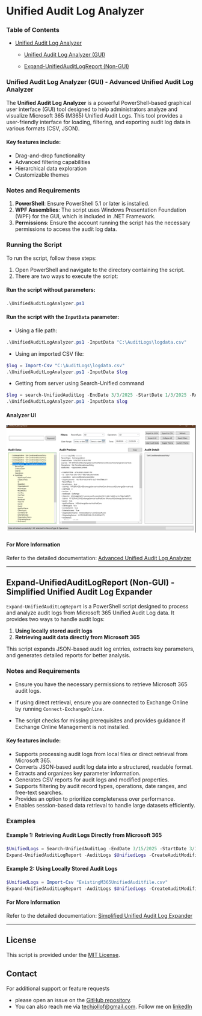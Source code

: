 # Unified Audit Log Analyzer

### Table of Contents

- [Unified Audit Log Analyzer](#unified-audit-log-analyzer)
  
  - [Unified Audit Log Analyzer (GUI)](#unified-audit-log-analyzer-gui)
  
  - [Expand-UnifiedAuditLogReport (Non-GUI)](#expand-unifiedauditlogreport-non-gui)

### Unified Audit Log Analyzer (GUI) - Advanced Unified Audit Log Analyzer

The **Unified Audit Log Analyzer** is a powerful PowerShell-based graphical user interface (GUI) tool designed to help administrators analyze and visualize Microsoft 365 (M365) Unified Audit Logs. This tool provides a user-friendly interface for loading, filtering, and exporting audit log data in various formats (CSV, JSON). 

#### Key features include:

- Drag-and-drop functionality
- Advanced filtering capabilities
- Hierarchical data exploration
- Customizable themes

### Notes and Requirements

1. **PowerShell**: Ensure PowerShell 5.1 or later is installed.
2. **WPF Assemblies**: The script uses Windows Presentation Foundation (WPF) for the GUI, which is included in .NET Framework.
3. **Permissions**: Ensure the account running the script has the necessary permissions to access the audit log data.

### **Running the Script**

To run the script, follow these steps:

1. Open PowerShell and navigate to the directory containing the script.
2. There are two ways to execute the script:

#### Run the script without parameters:

```powershell
.\UnifiedAuditLogAnalyzer.ps1
```

#### Run the script with the `InputData` parameter:

- Using a file path:
  
```powershell
.\UnifiedAuditLogAnalyzer.ps1 -InputData "C:\AuditLogs\logdata.csv"
```

- Using an imported CSV file:

```powershell
$log = Import-Csv "C:\AuditLogs\logdata.csv"
.\UnifiedAuditLogAnalyzer.ps1 -InputData $log
```

- Getting from server using Search-Unified command

```powershell
$log = search-UnifiedAuditLog -EndDate 3/3/2025 -StartDate 1/3/2025 -ResultSize 100
.\UnifiedAuditLogAnalyzer.ps1 -InputData $log
```

#### Analyzer UI

![UI](./images/loadeddata.png)

#### For More Information

Refer to the detailed documentation:  [Advanced Unified Audit Log Analyzer](/Help/UnifiedAuditLogAnalyzerGUI.md)

---

## Expand-UnifiedAuditLogReport (Non-GUI) - Simplified Unified Audit Log Expander

`Expand-UnifiedAuditLogReport` is a PowerShell script designed to process and analyze audit logs from Microsoft 365 Unified Audit Log data. It provides two ways to handle audit logs:

1. **Using locally stored audit logs**
2. **Retrieving audit data directly from Microsoft 365**

This script expands JSON-based audit log entries, extracts key parameters, and generates detailed reports for better analysis.

### Notes and Requirements

- Ensure you have the necessary permissions to retrieve Microsoft 365 audit logs.

- If using direct retrieval, ensure you are connected to Exchange Online by running `Connect-ExchangeOnline`.

- The script checks for missing prerequisites and provides guidance if Exchange Online Management is not installed.

#### Key features include:

- Supports processing audit logs from local files or direct retrieval from Microsoft 365.
- Converts JSON-based audit log data into a structured, readable format.
- Extracts and organizes key parameter information.
- Generates CSV reports for audit logs and modified properties.
- Supports filtering by audit record types, operations, date ranges, and free-text searches.
- Provides an option to prioritize completeness over performance.
- Enables session-based data retrieval to handle large datasets efficiently.

### Examples

#### Example 1: Retrieving Audit Logs Directly from Microsoft 365

```powershell
$UnifiedLogs = Search-UnifiedAuditLog -EndDate 3/15/2025 -StartDate 3/1/2025 -ResultSize 500 -RecordType ExchangeAdmin
Expand-UnifiedAuditLogReport -AuditLogs $UnifiedLogs -CreateAuditModifiedPropertyReport -ReportPath "C:\Reports\AuditReport.csv"
```

#### Example 2: Using Locally Stored Audit Logs

```powershell
$UnifiedLogs = Import-Csv "ExistingM365UnifiedAuditfile.csv"
Expand-UnifiedAuditLogReport -AuditLogs $UnifiedLogs -CreateAuditModifiedPropertyReport -ReportPath "C:\Reports\AuditReport.csv"
```

#### For More Information

Refer to the detailed documentation:  [Simplified Unified Audit Log Expander](/Help/Expand-UnifiedAuditLogReport.md)


---

## License

This script is provided under the [MIT License](./License.md). 


## Contact

For additional support or feature requests

- please open an issue on the [GitHub repository](https://github.com/techjollof/M365UnifiedAuditLogAnalyzer).
- You can also reach me via techjollof@gmail.com. Follow me on [linkedIn](https://www.linkedin.com/in/ndtetteh/) 
